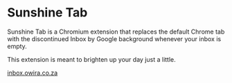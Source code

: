# Sunshine Tab

Sunshine Tab is a Chromium extension that replaces the default Chrome tab with the discontinued Inbox by Google background whenever your inbox is empty.

This extension is meant to brighten up your day just a little.

[inbox.owira.co.za](https://inbox.owira.co.za)

